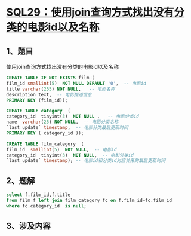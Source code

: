# [SQL29：使用join查询方式找出没有分类的电影id以及名称](https://www.nowcoder.com/practice/a158fa6e79274ac497832697b4b83658?tpId=82&&tqId=29781&rp=1&ru=/ta/sql&qru=/ta/sql/question-ranking)

## 1、题目

使用join查询方式找出没有分类的电影id以及名称

```sql
CREATE TABLE IF NOT EXISTS film (
film_id smallint(5)  NOT NULL DEFAULT '0',  -- 电影id
title varchar(255) NOT NULL,   -- 电影名称
description text,  -- 电影描述信息
PRIMARY KEY (film_id));

CREATE TABLE category  (
category_id  tinyint(3)  NOT NULL ,   -- 电影分类id
name  varchar(25) NOT NULL,  -- 电影分类名称
`last_update` timestamp,  -- 电影分类最后更新时间
PRIMARY KEY ( category_id ));

CREATE TABLE film_category  (
film_id  smallint(5)  NOT NULL,  -- 电影id
category_id  tinyint(3)  NOT NULL,  -- 电影分类id
`last_update` timestamp); -- 电影id和分类id对应关系的最后更新时间
```

## 2、题解


```sql
select f.film_id,f.title
from film f left join film_category fc on f.film_id=fc.film_id
where fc.category_id  is null;
```

## 3、涉及内容